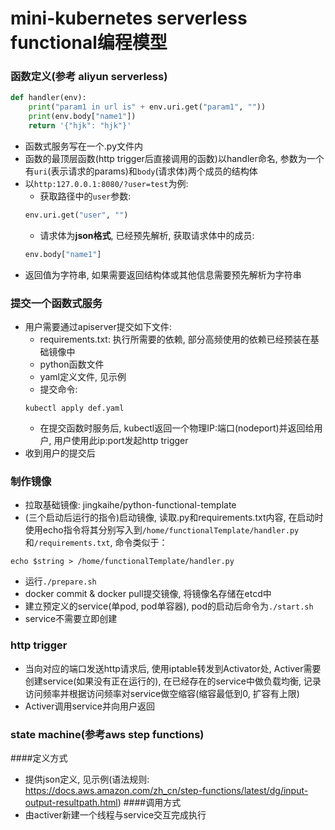 # mini-kubernetes serverless functional编程模型

### 函数定义(参考 aliyun serverless)
````python
def handler(env):
    print("param1 in url is" + env.uri.get("param1", ""))
    print(env.body["name1"])
    return '{"hjk": "hjk"}'
````
- 函数式服务写在一个.py文件内
- 函数的最顶层函数(http trigger后直接调用的函数)以handler命名, 参数为一个有`uri`(表示请求的params)和`body`(请求体)两个成员的结构体
- 以`http:127.0.0.1:8080/?user=test`为例:
	- 获取路径中的`user`参数:
   ````python
   env.uri.get("user", "")
   ````
	- 请求体为**json格式**, 已经预先解析, 获取请求体中的成员:
   ````python
   env.body["name1"]
   ````
- 返回值为字符串, 如果需要返回结构体或其他信息需要预先解析为字符串
### 提交一个函数式服务
- 用户需要通过apiserver提交如下文件:
	- requirements.txt: 执行所需要的依赖, 部分高频使用的依赖已经预装在基础镜像中
	- python函数文件
	- yaml定义文件, 见示例
	- 提交命令:
   ````shell
   kubectl apply def.yaml 
   ````
	- 在提交函数时服务后, kubectl返回一个物理IP:端口(nodeport)并返回给用户, 用户使用此ip:port发起http trigger
- 收到用户的提交后
### 制作镜像
- 拉取基础镜像: jingkaihe/python-functional-template
- (三个启动后运行的指令)启动镜像, 读取.py和requirements.txt内容, 在启动时使用echo指令将其分别写入到`/home/functionalTemplate/handler.py`和`/requirements.txt`, 命令类似于：
````shell
echo $string > /home/functionalTemplate/handler.py
````
- 运行`./prepare.sh`
- docker commit & docker pull提交镜像, 将镜像名存储在etcd中
- 建立预定义的service(单pod, pod单容器), pod的启动后命令为`./start.sh`
- service不需要立即创建
### http trigger
- 当向对应的端口发送http请求后, 使用iptable转发到Activator处, Activer需要创建service(如果没有正在运行的), 在已经存在的service中做负载均衡, 记录访问频率并根据访问频率对service做空缩容(缩容最低到0, 扩容有上限)
- Activer调用service并向用户返回
### state machine(参考aws step functions)

####定义方式
- 提供json定义, 见示例(语法规则: https://docs.aws.amazon.com/zh_cn/step-functions/latest/dg/input-output-resultpath.html)
####调用方式
- 由activer新建一个线程与service交互完成执行
 
